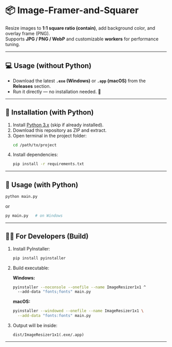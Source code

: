 # 📦 Image-Framer-and-Squarer
Resize images to **1:1 square ratio (contain)**, add background color, and overlay frame (PNG).  
Supports **JPG / PNG / WebP** and customizable **workers** for performance tuning.

---
## 💻 Usage (without Python)
- Download the latest **`.exe` (Windows)** or **`.app` (macOS)** from the **Releases** section.  
- Run it directly — no installation needed. 🎉

---

## 🔧 Installation (with Python)
1. Install [Python 3.x](https://www.python.org/downloads/) (skip if already installed).  
2. Download this repository as ZIP and extract.  
3. Open terminal in the project folder:  
   ```bash
   cd /path/to/project
   ```  
4. Install dependencies:  
   ```bash
   pip install -r requirements.txt
   ```

---

## 🚀 Usage (with Python)
```bash
python main.py
```
or
```bash
py main.py   # on Windows
```

---

## 👨‍💻 For Developers (Build)
1. Install PyInstaller:
   ```bash
   pip install pyinstaller
   ```
2. Build executable:

   **Windows:**
   ```bash
   pyinstaller --noconsole --onefile --name ImageResizer1x1 ^
     --add-data "fonts;fonts" main.py
   ```

   **macOS:**
   ```bash
   pyinstaller --windowed --onefile --name ImageResizer1x1 \
     --add-data "fonts:fonts" main.py
   ```

3. Output will be inside:
   ```
   dist/ImageResizer1x1(.exe/.app)
   ```

---
